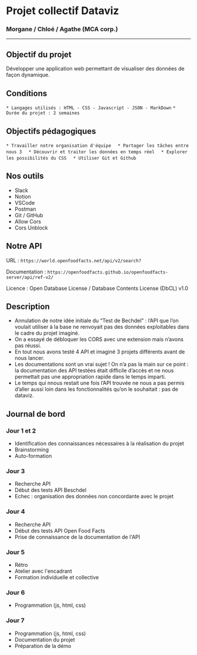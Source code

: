 # Projet collectif Dataviz  
### Morgane / Chloé / Agathe (MCA corp.)

-----------------------------------------------------------------

## Objectif du projet

Développer une application web permettant de visualiser des données de façon dynamique.  

## Conditions 

`* Langages utilisés : HTML - CSS - Javascript - JSON - MarkDown`
`* Durée du projet : 2 semaines`

## Objectifs pédagogiques

`* Travailler notre organisation d'équipe  `
`* Partager les tâches entre nous 3  `
`* Découvrir et traiter les données en temps réel  `
`* Explorer les possibilités du CSS  `
`* Utiliser Git et Github  `

## Nos outils
* Slack
* Notion
* VSCode
* Postman
* Git / GitHub
* Allow Cors
* Cors Unblock

## Notre API
URL : `https://world.openfoodfacts.net/api/v2/search?`  

Documentation : `https://openfoodfacts.github.io/openfoodfacts-server/api/ref-v2/` 

Licence : Open Database License / Database Contents License (DbCL) v1.0


## Description
- Annulation de notre idée initiale du “Test de Bechdel” : l’API que l’on voulait utiliser à la base ne renvoyait pas des données exploitables dans le cadre du projet imaginé. 
- On a essayé de débloquer les CORS avec une extension mais n’avons pas réussi.
- En tout nous avons testé 4 API et imaginé 3 projets différents avant de nous lancer.
- Les documentations sont un vrai sujet ! On n’a pas la main sur ce point : la documentation des API testées était difficile d’accès et ne nous permettait pas une appropriation rapide dans le temps imparti.
- Le temps qui nnous restait une fois l’API trouvée ne nous a pas permis d’aller aussi loin dans les fonctionnalités qu’on le souhaitait : pas de dataviz.

## Journal de bord 

### Jour 1 et 2
- Identification des connaissances nécessaires à la réalisation du projet
- Brainstorming 
- Auto-formation

### Jour 3
- Recherche API
- Début des tests API Beschdel
- Echec : organisation des données non concordante avec le projet

### Jour 4
- Recherche API 
- Début des tests API Open Food Facts
- Prise de connaissance de la documentation de l'API

### Jour 5
- Rétro
- Atelier avec l'encadrant
- Formation individuelle et collective

### Jour 6
- Programmation (js, html, css)

### Jour 7
- Programmation (js, html, css)
- Documentation du projet
- Préparation de la démo





